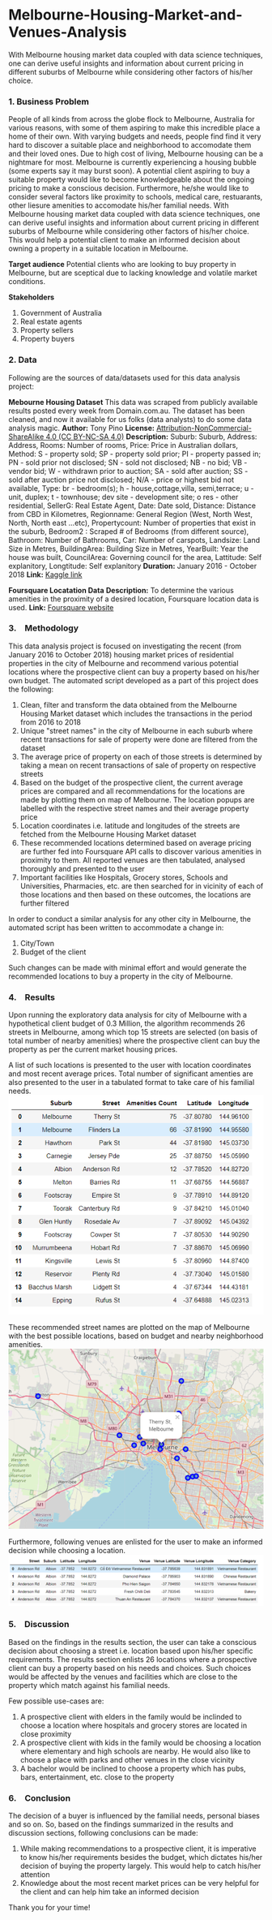 # Melbourne-Housing-Market-and-Venues-Analysis
With Melbourne housing market data coupled with data science techniques, one can derive useful insights and information about current pricing in different suburbs of Melbourne while considering other factors of his/her choice.


### 1.  Business Problem
People of all kinds from across the globe flock to Melbourne, Australia for various reasons, with some of them aspiring to make this incredible place a home of their own. With varying budgets and needs, people find find it very hard to discover a suitable place and neighborhood to accomodate them and their loved ones. Due to high cost of living, Melbourne housing can be a nightmare for most. Melbourne is currently experiencing a housing bubble (some experts say it may burst soon). A potential client aspiring to buy a suitable property would like to become knowledgeable about the ongoing pricing to make a conscious decision. Furthermore, he/she would like to consider several factors like proximity to schools, medical care, restuarants, other liesure amenities to accomodate his/her familial needs.
With Melbourne housing market data coupled with data science techniques, one can derive useful insights and information about current pricing in different suburbs of Melbourne while considering other factors of his/her choice. This would help a potential client to make an informed decision about owning a property in a suitable location in Melbourne.

**Target audience**
Potential clients who are looking to buy property in Melbourne, but are sceptical due to lacking knowledge and volatile market conditions.

**Stakeholders**
1. Government of Australia
2. Real estate agents
3. Property sellers
4. Property buyers


### 2. Data
Following are the sources of data/datasets used for this data analysis project:

**Mebourne Housing Dataset**
This data was scraped from publicly available results posted every week from Domain.com.au. The dataset has been cleaned, and now it available for us folks (data analysts) to do some data analysis magic.
**Author:** Tony Pino
**License:** [Attribution-NonCommercial-ShareAlike 4.0 (CC BY-NC-SA 4.0)](https://creativecommons.org/licenses/by-nc-sa/4.0/)
**Description:**
Suburb: Suburb, Address: Address, Rooms: Number of rooms, Price: Price in Australian dollars, Method: S - property sold; SP - property sold prior; PI - property passed in; PN - sold prior not disclosed; SN - sold not disclosed; NB - no bid; VB - vendor bid; W - withdrawn prior to auction; SA - sold after auction; SS - sold after auction price not disclosed; N/A - price or highest bid not available, Type: br - bedroom(s); h - house,cottage,villa, semi,terrace; u - unit, duplex; t - townhouse; dev site - development site; o res - other residential, SellerG: Real Estate Agent, Date: Date sold, Distance: Distance from CBD in Kilometres, Regionname: General Region (West, North West, North, North east ...etc), Propertycount: Number of properties that exist in the suburb, Bedroom2 : Scraped # of Bedrooms (from different source), Bathroom: Number of Bathrooms, Car: Number of carspots, Landsize: Land Size in Metres, BuildingArea: Building Size in Metres, YearBuilt: Year the house was built, CouncilArea: Governing council for the area, Lattitude: Self explanitory, Longtitude: Self explanitory
**Duration:** January 2016 - October 2018
**Link:** [Kaggle link](https://www.kaggle.com/anthonypino/melbourne-housing-market#Melbourne_housing_FULL.csv)


**Foursquare Locatation Data**
**Description:** To determine the various amenities in the proximity of a desired location, Foursquare location data is used.
**Link:** [Foursquare website](https://foursquare.com/)

### 3. Methodology
This data analysis project is focused on investigating the recent (from January 2016 to October 2018) housing market prices of residential properties in the city of Melbourne and recommend various potential locations where the prospective client can buy a property based on his/her own budget.
The automated script developed as a part of this project does the following:

1. Clean, filter and transform the data obtained from the Melbourne Housing Market dataset which includes the transactions in the period from 2016 to 2018
2. Unique "street names" in the city of Melbourne in each suburb where recent transactions for sale of property were done are filtered from the dataset
3. The average price of property on each of those streets is determined by taking a mean on recent transactions of sale of property on respective streets
4. Based on the budget of the prospective client, the current average prices are compared and all recommendations for the locations are made by plotting them on map of Melbourne. The location popups are labelled with the respective street names and their average property price
5. Location coordinates i.e. latitude and longitudes of the streets are fetched from the Melbourne Housing Market dataset
6. These recommended locations determined based on average pricing are further fed into Foursquare API calls to discover various amenities in proximity to them. All reported venues are then tabulated, analysed thoroughly and presented to the user
7. Important facilities like Hospitals, Grocery stores, Schools and Universities, Pharmacies, etc. are then searched for in vicinity of each of those locations and then based on these outcomes, the locations are further filtered

In order to conduct a similar analysis for any other city in Melbourne, the automated script has been written to accommodate a change in:
1. City/Town
2. Budget of the client

Such changes can be made with minimal effort and would generate the recommended locations to buy a property in the city of Melbourne.

### 4. Results
Upon running the exploratory data analysis for city of Melbourne with a hypothetical client budget of 0.3 Million, the algorithm recommends 26 streets in Melbourne, among which top 15 streets are selected (on basis of total number of nearby amenities) where the prospective client can buy the property as per the current market housing prices.

A list of such locations is presented to the user with location coordinates and most recent average prices. Total number of significant amenties are also presented to the user in a tabulated format to take care of his familial needs.
![image](https://github.com/PatelKeviin/Melbourne-Housing-Market-and-Venues-Analysis/blob/master/img/1.PNG)

These recommended street names are plotted on the map of Melbourne with the best possible locations, based on budget and nearby neighborhood amenities.
![image](https://github.com/PatelKeviin/Melbourne-Housing-Market-and-Venues-Analysis/blob/master/img/2.PNG)

Furthermore, following venues are enlisted for the user to make an informed decision while choosing a location.
![image](https://github.com/PatelKeviin/Melbourne-Housing-Market-and-Venues-Analysis/blob/master/img/3.PNG)

### 5. Discussion
Based on the findings in the results section, the user can take a conscious decision about choosing a street i.e. location based upon his/her specific requirements.
The results section enlists 26 locations where a prospective client can buy a property based on his needs and choices. Such choices would be affected by the venues and facilities which are close to the property which match against his familial needs.

Few possible use-cases are:
1. A prospective client with elders in the family would be inclinded to choose a location where hospitals and grocery stores are located in close proximity
2. A prospective client with kids in the family would be choosing a location where elementary and high schools are nearby. He would also like to choose a place with parks and other venues in the close vicinity
3. A bachelor would be inclined to choose a property which has pubs, bars, entertainment, etc. close to the property

### 6. Conclusion
The decision of a buyer is influenced by the familial needs, personal biases and so on. So, based on the findings summarized in the results and discussion sections, following conclusions can be made:
1. While making recommendations to a prospective client, it is imperative to know his/her requirements besides the budget, which dictates his/her decision of buying the property largely. This would help to catch his/her attention
2. Knowledge about the most recent market prices can be very helpful for the client and can help him take an informed decision

Thank you for your time!